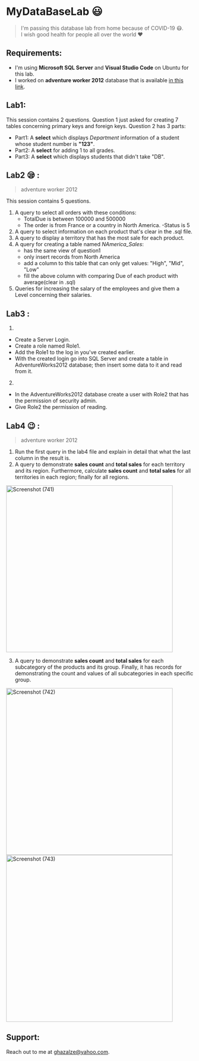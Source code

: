 # MyDataBaseLab      :smiley:

> I'm passing this database lab from home because of COVID-19 :mask:.  
> I wish good health for people all over the world  	:heart:

## Requirements:
 - I'm using **Microsoft SQL Server** and **Visual Studio Code**  on Ubuntu for this lab.
 - I worked on **adventure worker 2012** database that is available [in this link](https://github.com/microsoft/sql-server-samples/releases).
 
 ## Lab1:
 
  This session contains 2 questions. Question 1 just asked for creating 7 tables concerning primary keys and foreign keys. Question 2 has 3 parts:
- Part1: A **select** which displays *Department* information of a student whose student number is **"123"**.
- Part2: A **select** for adding 1 to all grades.
- Part3:  A **select** which displays students that didn't take "DB".

 ## Lab2 :sleepy: :
> adventure worker 2012

This session contains 5 questions.
1. A query to select all orders with these conditions:
   - TotalDue is between 100000 and 500000
   - The order is from France or a country in North America.
   -Status is 5
2. A query to select information on each product that's clear in the .sql file.
3. A query to display a territory that has the most sale for each product.
4. A query for creating a table named *NAmerica_Sales*:
   - has the same view of question1
   - only insert records from North America
   - add a column to this table that can only get values: "High", "Mid", "Low"
   - fill the above column with comparing Due of each product with average(clear in .sql)
5. Queries for increasing the salary of the employees and give them a Level concerning their salaries.

 ## Lab3 :
 
 1.
 - Create a Server Login.
 - Create a role named Role1.
 - Add the Role1 to the log in you've created earlier.
 - With the created login go into SQL Server and create a table in AdventureWorks2012 database; then insert some data to it and read from it.
 2.
 - In the AdventureWorks2012 database create a user with Role2 that has the permission of security admin.
 - Give Role2 the permission of reading.

## Lab4 :wink: :
> adventure worker 2012

1. Run the first query in the lab4 file and explain in detail that what the last column in the result is. 
2. A query to demonstrate  **sales count** and **total sales** for each territory and its region. Furthermore,  calculate **sales count** and **total sales** for all territories in each region; finally for all regions.

<img width="448" alt="Screenshot (741)" src="https://user-images.githubusercontent.com/41547574/81325530-bba33a00-90ad-11ea-9f19-747f740ae431.png">

3. A query to demonstrate **sales count** and **total sales** for each subcategory of the products and its group. Finally, it has records for demonstrating the count and values of all subcategories in each specific group.

<img width="448" alt="Screenshot (742)" src="https://user-images.githubusercontent.com/41547574/81326295-dc1fc400-90ae-11ea-8bd8-cc037833a5b0.png">
<img width="448" alt="Screenshot (743)" src="https://user-images.githubusercontent.com/41547574/81326299-dcb85a80-90ae-11ea-80eb-0c9350afe22a.png">

## Support:
Reach out to me at ghazalze@yahoo.com.
